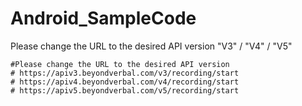 # Android_SampleCode

Please change the URL to the desired API version
"V3" / "V4" / "V5"


    #Please change the URL to the desired API version
    # https://apiv3.beyondverbal.com/v3/recording/start
    # https://apiv4.beyondverbal.com/v4/recording/start
    # https://apiv5.beyondverbal.com/v5/recording/start